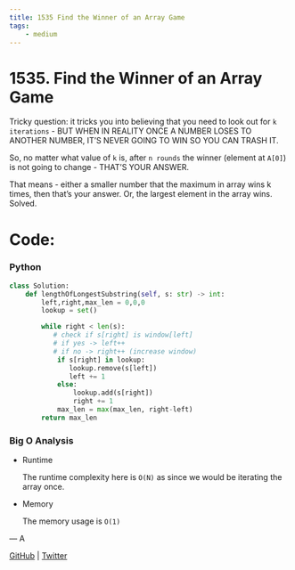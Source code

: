```yaml
---
title: 1535 Find the Winner of an Array Game
tags:
    - medium
---
```



# 1535. Find the Winner of an Array Game

Tricky question: it tricks you into believing that you need to look out for `k iterations` - BUT WHEN IN REALITY ONCE A NUMBER LOSES TO ANOTHER NUMBER, IT’S NEVER GOING TO WIN SO YOU CAN TRASH IT.

So, no matter what value of `k` is, after `n rounds` the winner (element at `A[0]`) is not going to change - THAT’S YOUR ANSWER.

That means - either a smaller number that the maximum in array wins k times, then that’s your answer. Or, the largest element in the array wins. Solved.

# Code:

### Python

```python
class Solution:
    def lengthOfLongestSubstring(self, s: str) -> int:
        left,right,max_len = 0,0,0
        lookup = set()

        while right < len(s):
           # check if s[right] is window[left]
           # if yes -> left++
           # if no -> right++ (increase window)
            if s[right] in lookup:
               lookup.remove(s[left])
               left += 1
            else:
                lookup.add(s[right])
                right += 1
            max_len = max(max_len, right-left) 
        return max_len
```

### Big O Analysis

- Runtime
    
    The runtime complexity here is `O(N)` as since we would be iterating the array once.
    
- Memory
    
    The memory usage is `O(1)`
    

— A

[GitHub](https://github.com/AtharvaKamble) | [Twitter](https://twitter.com/AtharvaKamble07)